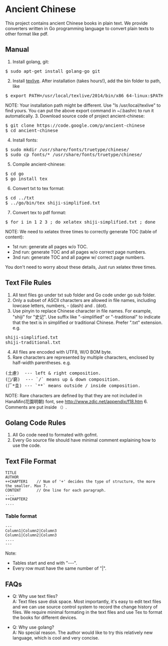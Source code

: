 # Ancient Chinese
This project contains ancient Chinese books in plain text. We provide converters written in Go programming language to convert plain texts to other format like pdf.


## Manual
1. Install golang, git:
<pre>
$ sudo apt-get install golang-go git
</pre>
2. Install [texlive](https://www.tug.org/texlive/acquire-netinstall.html). After installation (takes hours!), add the bin folder to path, like
<pre>
$ export PATH=/usr/local/texlive/2014/bin/x86_64-linux:$PATH
</pre>
  NOTE: Your installation path might be different. Use "ls /usr/local/texlive" to find yours. You can put the above export command in ~/.bashrc to run it automatically.
3. Download source code of project ancient-chinese:
<pre>
$ git clone https://code.google.com/p/ancient-chinese
$ cd ancient-chinese
</pre>
4. Install fonts: 
<pre>
$ sudo mkdir /usr/share/fonts/truetype/chinese/
$ sudo cp fonts/* /usr/share/fonts/truetype/chinese/
</pre>
5. Compile ancient-chinese:
<pre>
$ cd go
$ go install tex
</pre>
6. Convert txt to tex format:
<pre>
$ cd ../txt
$ ../go/bin/tex shiji-simplified.txt
</pre>
7. Convert tex to pdf format:
<pre>
$ for i in 1 2 3 ; do xelatex shiji-simplified.txt ; done
</pre>
  NOTE: We need to xelatex three times to correctly generate TOC (table of content):

  * 1st run: generate all pages w/o TOC.
  * 2nd run: generate TOC and all pages w/o correct page numbers.
  * 3nd run: generate TOC and all pagew w/ correct page numbers.

  You don't need to worry about these details, Just run xelatex three times.


## Text File Rules
1. All text files go under txt sub folder and Go code under go sub folder. 
2. Only a subset of ASCII characters are allowed in file names, including lowcase letters, numbers, - (dash) and . (dot). 
3. Use pinyin to replace Chinese character in file names. For example, "shiji" for "史记". Use suffix like "-simplified" or "-traditional" to indicate that the text is in simplified or traditional Chinese. Prefer ".txt" extension. e.g.
<pre>
shiji-simplified.txt
shiji-traditional.txt
</pre>
4. All files are encoded with UTF8, W/O BOM byte.
5. Rare characters are represented by multiple characters, enclosed by half-width parentheses. e.g.
<pre>
(土慮)  --- left & right composition.
(/窮)  --- `/` means up & down composition.
(𠂆*圭) --- `**` means outside / inside composition.
</pre>
   NOTE: Rare characters are defined by that they are not included in HanaMin(花園明朝) font, see http://www.zdic.net/appendix/f18.htm 
6. Comments are put inside `（）`. 


## Golang Code Rules
1. All Go code need to formated with gofmt. 
2. Every Go source file should have minimal comment explaining how to use the code. 


## Text File Format
    TITLE 
    AUTHOR 
    ++CHAPTER1    // Num of '+' decides the type of structure, the more the smaller. Max 7. 
    CONTENT       // One line for each paragraph. 
    .... 
    ++CHAPTER2 
    ....

### Table format
    --- 
    Column1|Column2|Column3 
    Column1|Column2|Column3 
    .... 
    --- 
Note:
* Tables start and end with "---".
* Every row must have the same number of "|".


## FAQs
* Q: Why use text files?<br/>
   A: Text files save disk space. Most importantly, it's easy to edit text files and we can use source control system to record the change history of files. We require minimal formating in the text files and use Tex to format the books for different devices. 

* Q: Why use golang?<br/>
   A: No special reason. The author would like to try this relatively new language, which is cool and very concise. 
